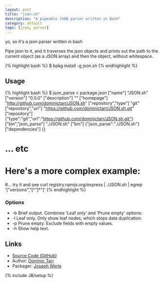 ```yaml
---
layout: post
title: "json.sh"
description: "A pipeable JSON parser written in Bash"
category: default
tags: [json, parser]
---
```


yo, so it's a json parser written in bash

Pipe json to it, and it traverses the json objects and prints out the path to the current object (as a JSON array) and then the object, without whitespace.

{% highlight bash %}
$ bpkg install -g json.sh
{% endhighlight %}

## Usage

{% highlight bash %}
$ json_parse < package.json
["name"]  "JSON.sh"
["version"]  "0.0.0"
["description"]  ""
["homepage"]  "http://github.com/dominictarr/JSON.sh"
["repository","type"]  "git"
["repository","url"]  "https://github.com/dominictarr/JSON.sh.git"
["repository"]  {"type":"git","url":"https://github.com/dominictarr/JSON.sh.git"}
["bin","json_parse"]  "./JSON.sh"
["bin"]  {"json_parse":"./JSON.sh"}
["dependencies"]  {}
#  ... etc

# Here's a more complex example:
#... try it and see
curl registry.npmjs.org/express | ./JSON.sh | egrep '\["versions","[^"]*"\]'
{% endhighlight %}

### Options

* -b
  Brief output. Combines 'Leaf only' and 'Prune empty' options.
* -l
  Leaf only. Only show leaf nodes, which stops data duplication.
* -p
  Prune empty. Exclude fields with empty values.
* -h
  Show help text.

## Links

* [Source Code (GitHub)](https://github.com/bpkg/JSON.sh)
* Author: [Dominic Tarr](https://github.com/dominictarr)
* Packager: [Joseph Werle](https://github.com/jwerle)

{% include JB/setup %}
